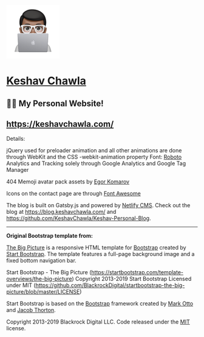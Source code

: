 <img border="0" alt="KeshavBlog" src="https://raw.githubusercontent.com/KeshavChawla/Keshav-Personal-Website/master/keshav_mac_memoji.jpg" width="140" height="140">

# [Keshav Chawla](https://keshavchawla.com/)

## 👨‍💻 My Personal Website!

## https://keshavchawla.com/

Details: 

jQuery used for preloader animation and all other animations are done through WebKit and the CSS -webkit-animation property
Font: [Roboto](https://fonts.google.com/specimen/Roboto)
Analytics and Tracking solely through Google Analytics and Google Tag Manager

404 Memoji avatar pack assets by [Egor Komarov](https://dribbble.com/shots/11894011-Memoji-free-avatar-pack-for-Sketch)

Icons on the contact page are through [Font Awesome](https://fontawesome.com/)

The blog is built on Gatsby.js and powered by [Netlify CMS](https://www.netlifycms.org/). Check out the blog at https://blog.keshavchawla.com/ and https://github.com/KeshavChawla/Keshav-Personal-Blog.

---

**Original Bootstrap template from:**

[The Big Picture](http://startbootstrap.com/template-overviews/the-big-picture/) is a responsive HTML template for [Bootstrap](http://getbootstrap.com/) created by [Start Bootstrap](http://startbootstrap.com/). The template features a full-page background image and a fixed bottom navigation bar.

Start Bootstrap - The Big Picture (https://startbootstrap.com/template-overviews/the-big-picture)
Copyright 2013-2019 Start Bootstrap
Licensed under MIT (https://github.com/BlackrockDigital/startbootstrap-the-big-picture/blob/master/LICENSE)

Start Bootstrap is based on the [Bootstrap](http://getbootstrap.com/) framework created by [Mark Otto](https://twitter.com/mdo) and [Jacob Thorton](https://twitter.com/fat).

Copyright 2013-2019 Blackrock Digital LLC. Code released under the [MIT](https://github.com/BlackrockDigital/startbootstrap-the-big-picture/blob/gh-pages/LICENSE) license.

